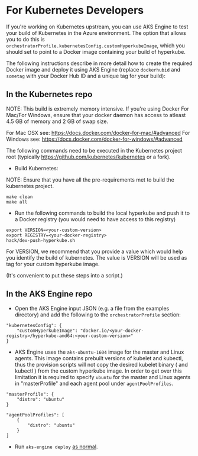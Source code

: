 # For Kubernetes Developers

If you're working on Kubernetes upstream, you can use AKS Engine to test your build of Kubernetes in the Azure environment.  The option that allows you to do this is `orchestratorProfile.kubernetesConfig.customHyperkubeImage`, which you should set to point to a Docker image containing your build of hyperkube.

The following instructions describe in more detail how to create the required Docker image and deploy it using AKS Engine (replace `dockerhubid` and `sometag` with your Docker Hub ID and a unique tag for your build):

## In the Kubernetes repo

NOTE: This build is extremely memory intensive. If you're using Docker For Mac/For Windows, ensure that your docker daemon has access to atleast 4.5 GB of memory and 2 GB of swap size.

For Mac OSX see: https://docs.docker.com/docker-for-mac/#advanced
For Windows see: https://docs.docker.com/docker-for-windows/#advanced

The following commands need to be executed in the Kubernetes project root (typically https://github.com/kubernetes/kubernetes or a fork).

* Build Kubernetes:

NOTE: Ensure that you have all the pre-requirements met to build the kubernetes project.

```
make clean
make all
```

* Run the following commands to build the local hyperkube and push it to a Docker registry (you would need to have access to this registry)

```
export VERSION=<your-custom-version>
export REGISTRY=<your-docker-registry>
hack/dev-push-hyperkube.sh
```
For VERSION, we recommend that you provide a value which would help you identify the build of kubernetes. The value is VERSION will be used as tag for your custom hyperkube image.

(It's convenient to put these steps into a script.)

## In the AKS Engine repo

* Open the AKS Engine input JSON (e.g. a file from the examples directory) and add the following to the `orchestratorProfile` section:

```
"kubernetesConfig": {
    "customHyperkubeImage": "docker.io/<your-docker-registry>/hyperkube-amd64:<your-custom-version>"
}
```

* AKS Engine uses the `aks-ubuntu-1604` image for the master and Linux agents. This image contains prebuilt versions of kubelet and kubectl, thus the provision scripts will not copy the desired kubelet binary ( and kubectl ) from the custom hyperkube image. In order to get over this limitation it is required to specify `ubuntu` for the master and Linux agents in "masterProfile" and each agent pool under `agentPoolProfiles`.

```
"masterProfile": {
    "distro": "ubuntu"
}

"agentPoolProfiles": [
    {
        "distro": "ubuntu"
    }
]
```

* Run `aks-engine deploy` [as normal](../tutorials/deploy.md).

